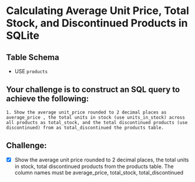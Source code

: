 # Calculating Average Unit Price, Total Stock, and Discontinued Products in SQLite

## Table Schema
- USE `products`

## Your challenge is to construct an SQL query to achieve the following:

    1. Show the average unit_price rounded to 2 decimal places as average_price , the total units in stock (use units_in_stock) across all products as total_stock, and the total discontinued products (use discontinued) from as total_discontinued the products table.

## Challenge:

- [x] Show the average unit price rounded to 2 decimal places, the total units in stock, total discontinued products from the products table. The column names must be average_price, total_stock, total_discontinued